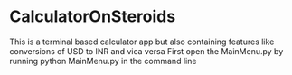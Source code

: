 # CalculatorOnSteroids
 This is a terminal based calculator app but also containing features like conversions of USD to INR and vica versa
First open the MainMenu.py by running python MainMenu.py in the command line
